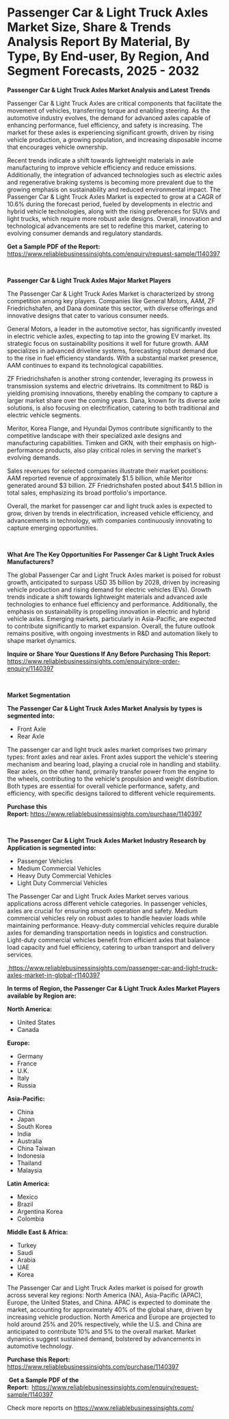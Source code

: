 <p><h1>Passenger Car & Light Truck Axles Market Size, Share & Trends Analysis Report By Material, By Type, By End-user, By Region, And Segment Forecasts, 2025 - 2032</h1></p><p><strong>Passenger Car & Light Truck Axles Market Analysis and Latest Trends</strong></p>
<p><p>Passenger Car & Light Truck Axles are critical components that facilitate the movement of vehicles, transferring torque and enabling steering. As the automotive industry evolves, the demand for advanced axles capable of enhancing performance, fuel efficiency, and safety is increasing. The market for these axles is experiencing significant growth, driven by rising vehicle production, a growing population, and increasing disposable income that encourages vehicle ownership.</p><p>Recent trends indicate a shift towards lightweight materials in axle manufacturing to improve vehicle efficiency and reduce emissions. Additionally, the integration of advanced technologies such as electric axles and regenerative braking systems is becoming more prevalent due to the growing emphasis on sustainability and reduced environmental impact. The Passenger Car & Light Truck Axles Market is expected to grow at a CAGR of 10.6% during the forecast period, fueled by developments in electric and hybrid vehicle technologies, along with the rising preferences for SUVs and light trucks, which require more robust axle designs. Overall, innovation and technological advancements are set to redefine this market, catering to evolving consumer demands and regulatory standards.</p></p>
<p><strong>Get a Sample PDF of the Report:&nbsp;</strong> <a href="https://www.reliablebusinessinsights.com/enquiry/request-sample/1140397?utm_campaign=2269&utm_medium=2&utm_source=Github&utm_content=ia&utm_term=25032025&utm_id=passenger-car-light-truck-axles">https://www.reliablebusinessinsights.com/enquiry/request-sample/1140397</a></p>
<p>&nbsp;</p>
<p><strong>Passenger Car & Light Truck Axles Major Market Players</strong></p>
<p><p>The Passenger Car & Light Truck Axles Market is characterized by strong competition among key players. Companies like General Motors, AAM, ZF Friedrichshafen, and Dana dominate this sector, with diverse offerings and innovative designs that cater to various consumer needs.</p><p>General Motors, a leader in the automotive sector, has significantly invested in electric vehicle axles, expecting to tap into the growing EV market. Its strategic focus on sustainability positions it well for future growth. AAM specializes in advanced driveline systems, forecasting robust demand due to the rise in fuel efficiency standards. With a substantial market presence, AAM continues to expand its technological capabilities.</p><p>ZF Friedrichshafen is another strong contender, leveraging its prowess in transmission systems and electric drivetrains. Its commitment to R&D is yielding promising innovations, thereby enabling the company to capture a larger market share over the coming years. Dana, known for its diverse axle solutions, is also focusing on electrification, catering to both traditional and electric vehicle segments.</p><p>Meritor, Korea Flange, and Hyundai Dymos contribute significantly to the competitive landscape with their specialized axle designs and manufacturing capabilities. Timken and GKN, with their emphasis on high-performance products, also play critical roles in serving the market's evolving demands.</p><p>Sales revenues for selected companies illustrate their market positions: AAM reported revenue of approximately $1.5 billion, while Meritor generated around $3 billion. ZF Friedrichshafen posted about $41.5 billion in total sales, emphasizing its broad portfolio's importance.</p><p>Overall, the market for passenger car and light truck axles is expected to grow, driven by trends in electrification, increased vehicle efficiency, and advancements in technology, with companies continuously innovating to capture emerging opportunities.</p></p>
<p>&nbsp;</p>
<p><strong>What Are The Key Opportunities For Passenger Car & Light Truck Axles Manufacturers?</strong></p>
<p><p>The global Passenger Car and Light Truck Axles market is poised for robust growth, anticipated to surpass USD 35 billion by 2028, driven by increasing vehicle production and rising demand for electric vehicles (EVs). Growth trends indicate a shift towards lightweight materials and advanced axle technologies to enhance fuel efficiency and performance. Additionally, the emphasis on sustainability is propelling innovation in electric and hybrid vehicle axles. Emerging markets, particularly in Asia-Pacific, are expected to contribute significantly to market expansion. Overall, the future outlook remains positive, with ongoing investments in R&D and automation likely to shape market dynamics.</p></p>
<p><strong>Inquire or Share Your Questions If Any Before Purchasing This Report:</strong> <a href="https://www.reliablebusinessinsights.com/enquiry/pre-order-enquiry/1140397?utm_campaign=2269&utm_medium=2&utm_source=Github&utm_content=ia&utm_term=25032025&utm_id=passenger-car-light-truck-axles">https://www.reliablebusinessinsights.com/enquiry/pre-order-enquiry/1140397</a></p>
<p>&nbsp;</p>
<p><strong>Market Segmentation</strong></p>
<p><strong>The Passenger Car & Light Truck Axles Market Analysis by types is segmented into:</strong></p>
<p><ul><li>Front Axle</li><li>Rear Axle</li></ul></p>
<p><p>The passenger car and light truck axles market comprises two primary types: front axles and rear axles. Front axles support the vehicle's steering mechanism and bearing load, playing a crucial role in handling and stability. Rear axles, on the other hand, primarily transfer power from the engine to the wheels, contributing to the vehicle's propulsion and weight distribution. Both types are essential for overall vehicle performance, safety, and efficiency, with specific designs tailored to different vehicle requirements.</p></p>
<p><strong>Purchase this Report:&nbsp;</strong><a href="https://www.reliablebusinessinsights.com/purchase/1140397?utm_campaign=2269&utm_medium=2&utm_source=Github&utm_content=ia&utm_term=25032025&utm_id=passenger-car-light-truck-axles">https://www.reliablebusinessinsights.com/purchase/1140397</a></p>
<p>&nbsp;</p>
<p><strong>The Passenger Car & Light Truck Axles Market Industry Research by Application is segmented into:</strong></p>
<p><ul><li>Passenger Vehicles</li><li>Medium Commercial Vehicles</li><li>Heavy Duty Commercial Vehicles</li><li>Light Duty Commercial Vehicles</li></ul></p>
<p><p>The Passenger Car and Light Truck Axles Market serves various applications across different vehicle categories. In passenger vehicles, axles are crucial for ensuring smooth operation and safety. Medium commercial vehicles rely on robust axles to handle heavier loads while maintaining performance. Heavy-duty commercial vehicles require durable axles for demanding transportation needs in logistics and construction. Light-duty commercial vehicles benefit from efficient axles that balance load capacity and fuel efficiency, catering to urban transport and delivery services.</p></p>
<p><a href="https://www.reliablebusinessinsights.com/passenger-car-and-light-truck-axles-market-in-global-r1140397?utm_campaign=2269&utm_medium=2&utm_source=Github&utm_content=ia&utm_term=25032025&utm_id=passenger-car-light-truck-axles">&nbsp;https://www.reliablebusinessinsights.com/passenger-car-and-light-truck-axles-market-in-global-r1140397</a></p>
<p><strong>In terms of Region, the Passenger Car & Light Truck Axles Market Players available by Region are:</strong></p>
<p>
    <p> <strong> North America: </strong>
        <ul>
            <li>United States</li>
            <li>Canada</li>
        </ul>
        </p> 
    <p> <strong> Europe: </strong>
        <ul>
            <li>Germany</li>
            <li>France</li>
            <li>U.K.</li>
            <li>Italy</li>
            <li>Russia</li>
        </ul>
        </p> 
    <p> <strong> Asia-Pacific: </strong>
        <ul>
            <li>China</li>
            <li>Japan</li>
            <li>South Korea</li>
            <li>India</li>
            <li>Australia</li>
            <li>China Taiwan</li>
            <li>Indonesia</li>
            <li>Thailand</li>
            <li>Malaysia</li>
        </ul>
        </p> 
    <p> <strong> Latin America: </strong>
        <ul>
            <li>Mexico</li>
            <li>Brazil</li>
            <li>Argentina Korea</li>
            <li>Colombia</li>
        </ul>
        </p> 
    <p> <strong> Middle East & Africa: </strong>
        <ul>
            <li>Turkey</li>
            <li>Saudi</li>
            <li>Arabia</li>
            <li>UAE</li>
            <li>Korea</li>
        </ul>
    </p>
    </p>
<p><p>The Passenger Car and Light Truck Axles market is poised for growth across several key regions: North America (NA), Asia-Pacific (APAC), Europe, the United States, and China. APAC is expected to dominate the market, accounting for approximately 40% of the global share, driven by increasing vehicle production. North America and Europe are projected to hold around 25% and 20% respectively, while the U.S. and China are anticipated to contribute 10% and 5% to the overall market. Market dynamics suggest sustained demand, bolstered by advancements in automotive technology.</p></p>
<p><strong>Purchase this Report: </strong><a href="https://www.reliablebusinessinsights.com/purchase/1140397?utm_campaign=2269&utm_medium=2&utm_source=Github&utm_content=ia&utm_term=25032025&utm_id=passenger-car-light-truck-axles">https://www.reliablebusinessinsights.com/purchase/1140397</a></p>
<p>&nbsp;<strong>Get a Sample PDF of the Report:&nbsp;&nbsp;</strong><a href="https://www.reliablebusinessinsights.com/enquiry/request-sample/1140397?utm_campaign=2269&utm_medium=2&utm_source=Github&utm_content=ia&utm_term=25032025&utm_id=passenger-car-light-truck-axles">https://www.reliablebusinessinsights.com/enquiry/request-sample/1140397</a></p>
<p><strong></strong></p>
<p>Check more reports on <a href="https://www.reliablebusinessinsights.com/?utm_campaign=2269&utm_medium=2&utm_source=Github&utm_content=ia&utm_term=25032025&utm_id=passenger-car-light-truck-axles">https://www.reliablebusinessinsights.com/</a></p>